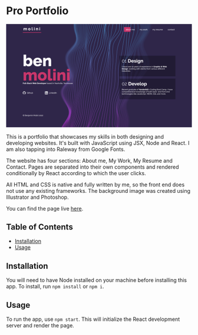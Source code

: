 # Pro Portfolio

![Screenshot of the front page](./assets/images/screenshot.png)

This is a portfolio that showcases my skills in both designing and developing websites. It's built with JavaScript using JSX, Node and React. I am also tapping into Raleway from Google Fonts.

The website has four sections: About me, My Work, My Resume and Contact. Pages are separated into their own components and rendered conditionally by React according to which the user clicks. 

All HTML and CSS is native and fully written by me, so the front end does not use any existing frameworks. The background image was created using Illustrator and Photoshop.

You can find the page live [here](http://d1sl.github.io/pro-portfolio/).

## Table of Contents
- [Installation](#installation)
- [Usage](#usage)

## Installation
You will need to have Node installed on your machine before installing this app. To install, run `npm install` or `npm i`.

## Usage
To run the app, use `npm start`. This will initialize the React development server and render the page. 



